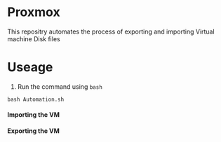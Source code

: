 # Proxmox
This repositry automates the process of exporting and importing Virtual machine Disk files

# Useage

1. Run the command using `bash`
```
bash Automation.sh
```

#### Importing the VM


#### Exporting the VM
